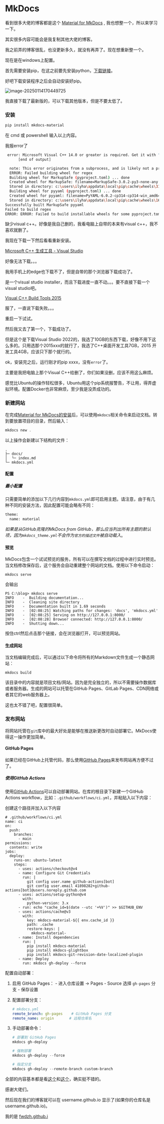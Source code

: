 # MkDocs

看到很多大佬的博客都是这个 [Material for MkDocs](https://squidfunk.github.io/mkdocs-material/) , 我也想整一个，所以来学习一下。

其实很多内容可能会是我复制其他大佬的博客。

我之前弄的博客很乱，也没更新多久，就没有再弄了。现在想重新整一个。

现在是在windows上配置。

首先需要安装pip，在这之前要先安装python，[下载链接](https://www.python.org/downloads/windows/)。

好吧下载安装程序之后会自动安装好pip。

![image-20250114170449725](../../assets/image-20250114170449725.png)

我直接下载了最新版的，可以下载其他版本，但是不要太低了。

### 安装

```bash
pip install mkdocs-material
```

在 cmd 或 powershell 输入以上内容。

我报error了

```bash
 error: Microsoft Visual C++ 14.0 or greater is required. Get it with "Microsoft C++ Build Tools": https://visualstudio.microsoft.com/visual-cpp-build-tools/
      [end of output]

  note: This error originates from a subprocess, and is likely not a problem with pip.
  ERROR: Failed building wheel for regex
  Building wheel for MarkupSafe (pyproject.toml) ... done
  Created wheel for MarkupSafe: filename=MarkupSafe-3.0.2-py3-none-any.whl size=9325 sha256=c4cb3dbadfedcb388ee37c84f33b807769309218ed97e3e46efc94903212e884
  Stored in directory: c:\users\ilyha\appdata\local\pip\cache\wheels\31\d7\9c\91ea0a7f1bd99970c6602ae982d137132c904433343f48095b
  Building wheel for pyyaml (pyproject.toml) ... done
  Created wheel for pyyaml: filename=PyYAML-6.0.2-cp314-cp314-win_amd64.whl size=45437 sha256=42903cee0a60f3f89009d1c5cb7a7351f4c6e357df99414dffa2f70b581cd9c8
  Stored in directory: c:\users\ilyha\appdata\local\pip\cache\wheels\16\d3\3b\1f603c475e2c00f8749b9c112c874a87093b6fc1ef4a11ce07
Successfully built MarkupSafe pyyaml
Failed to build regex
ERROR: ERROR: Failed to build installable wheels for some pyproject.toml based projects (regex)
```

缺少visual c++。好像是我自己删的，我看电脑上自带的本来有visual c++，我不喜欢就删了。

我现在下载一下然后看看重新安装。

[Microsoft C++ 生成工具 - Visual Studio](https://visualstudio.microsoft.com/zh-hans/visual-cpp-build-tools/)

好像无法下载。。。

我用手机上的edge也下载不了，但是自带的那个浏览器下载成功了。

是一个visual studio installer，而且下载进度一直不动。。。要不直接下载一个visual studio吧。

[Visual C++ Build Tools 2015](http://go.microsoft.com/fwlink/?LinkId=691126)

服了，一直说下载失败。。。

重启一下试试。

然后我又去了第一个，下载成功了。

但是这个是下载Visual Studio 2022的，我选了10GB的东西下载，好像不用下这么多的。只用选那个2015xxx的就行了，我选了C++桌面开发工具7GB，2015 开发工具4GB，应该只下那个就行的。

ok，安装完之后，运行刚才的pip xxxx，没有`error`了。

主要是我把电脑上那个Visual C++给删了，你们如果没删，应该不用这么麻烦。

感觉比Ubuntu的操作轻松很多，Ubuntu用这个pip系统报警告，不让用，得弄虚拟环境。配置Docker也非常麻烦，至少我是没弄成功的。

### 新建网站

在完成[Material for MkDocs的安装](https://mkdoc-material.llango.com/getting-started/)后，可以使用`mkdocs`相关命令来启动文档。转到要放置项目的目录，然后输入：

```powershell
mkdocs new .
```

以上操作会新建以下结构的文件：

```
.
├─ docs/
│  └─ index.md
└─ mkdocs.yml
```

#### 配置

##### 最小配置

只需要简单的添加以下几行内容到`mkdocs.yml`即可启用主题。请注意，由于有几种不同的安装方法，因此配置可能会略有不同：

```y
theme:
  name: material
```

*如果是从GitHub克隆的MkDocs from GitHub，那么应当列出所有主题的默认项，因为`mkdocs_theme.yml`不会作为`官方的描述文件`被自动载入*。

#### 预览

MkDocs包含一个试试预览的服务，所有可以在撰写文档的过程中进行实时预览。当文档修改保存后，这个服务会自动重建整个网站的文档。使用以下命令启动：

```
mkdocs serve
```

会输出

```
PS C:\blog> mkdocs serve
INFO    -  Building documentation...
INFO    -  Cleaning site directory
INFO    -  Documentation built in 1.69 seconds
INFO    -  [02:08:25] Watching paths for changes: 'docs', 'mkdocs.yml'
INFO    -  [02:08:25] Serving on http://127.0.0.1:8000/
INFO    -  [02:08:28] Browser connected: http://127.0.0.1:8000/
INFO    -  Shutting down...
```

按住ctrl然后点击那个链接，会在浏览器打开，可以预览网站。

#### 生成网站

当文档编辑完成后，可以通过以下命令将所有的Markdown文件生成一个静态网站：

```
mkdocs build
```

该目录中的内容就是项目文档/网站。因为是完全独立的，所以不需要操作数据库或者服务器。生成的网站可以托管在GitHub Pages、GitLab Pages、CDN网络或者其它的web服务器上。

这也太不错了吧，配置很简单。

### 发布网站

将网站托管在`git`库中的最大好处是能够在推送新更改时自动部署它。MkDocs使得这一操作更加简单。

#### GitHub Pages

如果已经在GitHub上托管代码，那么使用[GitHub Pages](https://pages.github.com/)来发布网站再方便不过了。

##### 使用GitHub Actions

使用[GitHub Actions](https://github.com/features/actions)可以自动部署网站。在库的根目录下新建一个GitHub Actions workflow，比如：`.github/workflows/ci.yml`，并粘贴入以下内容：

创建这个路径并加入以下内容

```
# .github/workflows/ci.yml
name: ci 
on:
  push:
    branches: 
      - main
permissions:
  contents: write
jobs:
  deploy:
    runs-on: ubuntu-latest
    steps:
      - uses: actions/checkout@v4
      - name: Configure Git Credentials
        run: |
          git config user.name github-actions[bot]
          git config user.email 41898282+github-actions[bot]@users.noreply.github.com
      - uses: actions/setup-python@v4
        with:
          python-version: 3.x
      - run: echo "cache_id=$(date --utc '+%V')" >> $GITHUB_ENV 
      - uses: actions/cache@v3
        with:
          key: mkdocs-material-${{ env.cache_id }}
          path: .cache
          restore-keys: |
            mkdocs-material-
      - name: Install dependencies
        run: |
          pip install mkdocs-material
          pip install mkdocs-glightbox
          pip install mkdocs-git-revision-date-localized-plugin
      - name: Deploy
        run: mkdocs gh-deploy --force
```

配置自动部署：

1. 启用 GitHub Pages： - 进入仓库设置 -> Pages - Source 选择 `gh-pages` 分支 - 保存设置

2. 配置部署分支：

   ```yaml
   # mkdocs.yml
   remote_branch: gh-pages    # GitHub Pages 分支
   remote_name: origin       # 远程仓库名
   ```

3. 手动部署命令：

   ```powershell
   # 部署到 GitHub Pages
   mkdocs gh-deploy
   
   # 强制部署
   mkdocs gh-deploy --force
   
   # 指定分支
   mkdocs gh-deploy --remote-branch custom-branch
   ```

全部的内容基本都是看[这个](https://mkdoc-material.llango.com/getting-started/)和[这个](https://wncfht.github.io/notes/Tools/Blog/Mkdocs_Material/)，确实挺不错的。

感谢大佬们。

然后现在我们的博客就可以在 username.github.io 显示了(如果你的仓库名是username.github.io)。

我的是 [fwdzh.github.i](fwdzh.github.io) 